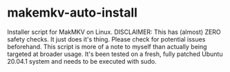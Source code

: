 # makemkv-auto-install
Installer script for MakMKV on Linux. DISCLAIMER: This has (almost) ZERO safety checks. It just does it's thing. Please check for potential issues beforehand.
This script is more of a note to myself than actually being targeted at broader usage. It's been tested on a fresh, fully patched Ubuntu 20.04.1 system and needs to be executed with sudo.
